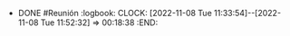 - DONE #Reunión
  :logbook:
  CLOCK: [2022-11-08 Tue 11:33:54]--[2022-11-08 Tue 11:52:32] =>  00:18:38
  :END:
